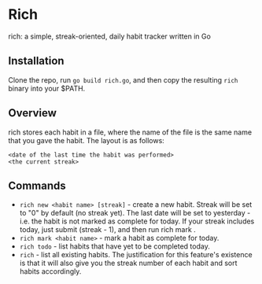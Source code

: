 # Rich
rich: a simple, streak-oriented, daily habit tracker written in Go

## Installation
Clone the repo, run ``go build rich.go``, and then copy the resulting ``rich``
binary into your $PATH.

## Overview
rich stores each habit in a file, where the name of the file is the same name
that you gave the habit. The layout is as follows:
```
<date of the last time the habit was performed>
<the current streak>
```

## Commands
- ``rich new <habit name> [streak]`` - create a new habit.
Streak will be set to "0" by default (no streak yet). The last date will be set 
to yesterday - i.e. the habit is not marked as complete for today. If your streak
includes today, just submit (streak - 1), and then run rich mark <habit name>.
- ``rich mark <habit name>`` - mark a habit as complete for today.
- ``rich todo`` - list habits that have yet to be completed today.
- ``rich`` - list all existing habits. The justification for this feature's existence
is that it will also give you the streak number of each habit and sort habits accordingly.
